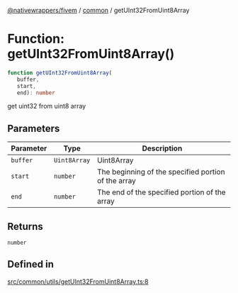 [@nativewrappers/fivem](../../README.md) / [common](../README.md) / getUInt32FromUint8Array

# Function: getUInt32FromUint8Array()

```ts
function getUInt32FromUint8Array(
   buffer, 
   start, 
   end): number
```

get uint32 from uint8 array

## Parameters

| Parameter | Type | Description |
| ------ | ------ | ------ |
| `buffer` | `Uint8Array` | Uint8Array |
| `start` | `number` | The beginning of the specified portion of the array |
| `end` | `number` | The end of the specified portion of the array |

## Returns

`number`

## Defined in

[src/common/utils/getUInt32FromUint8Array.ts:8](https://github.com/nativewrappers/fivem/blob/9c9296849bd5d47a19ca095df40cd4686e165154/src/common/utils/getUInt32FromUint8Array.ts#L8)
